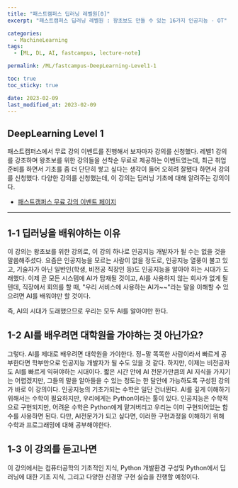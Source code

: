 ```yaml
---
title: "패스트캠퍼스 딥러닝 레벨원[0]"
excerpt: "패스트캠퍼스 딥러닝 레벨원 : 왕초보도 만들 수 있는 16가지 인공지능 - OT"

categories:
  - MachineLearning
tags:
  - [ML, DL, AI, fastcampus, lecture-note]

permalink: /ML/fastcampus-DeepLearning-Level1-1

toc: true
toc_sticky: true

date: 2023-02-09
last_modified_at: 2023-02-09
---
```


## DeepLearning Level 1
패스트캠퍼스에서 무료 강의 이벤트를 진행해서 보자마자 강의를 신청했다.
레벨1 강의를 강조하며 왕초보를 위한 강의들을 선착순 무료로 제공하는 이벤트였는데, 최근 취업 준비를 하면서 기초를 좀 더 단단히 쌓고 싶다는 생각이 들어 오히려 잘됐다 하면서 강의를 신청했다.
다양한 강의를 신청했는데, 이 강의는 딥러닝 기초에 대해 알려주는 강의이다.
- [패스트캠퍼스 무료 강의 이벤트 페이지](https://fastcampus.co.kr/event_online_levelone)
---

## 1-1 딥러닝을 배워야하는 이유
이 강의는 왕초보를 위한 강의로, 이 강의 하나로 인공지능 개발자가 될 수는 없을 것을 말씀해주셨다.
요즘은 인공지능을 모르는 사람이 없을 정도로, 인공지능 열풍이 불고 있고, 기술자가 아닌 일반인(학생, 비전공 직장인 등)도 인공지능을 알아야 하는 시대가 도래했다.
이제 곧 모든 시스템에 AI가 탑재될 것이고, AI를 사용하지 않는 회사가 없게 될텐데, 직장에서 회의를 할 때, "우리 서비스에 사용하는 AI가~~"라는 말을 이해할 수 있으려면 AI를 배워야만 할 것이다.

즉, AI의 시대가 도래했으므로 우리는 모두 AI를 알아야만 한다.

## 1-2 AI를 배우려면 대학원을 가야하는 것 아닌가요?
그렇다. AI를 제대로 배우려면 대학원을 가야한다. 정~말 똑똑한 사람이라서 빠르게 공부한다면 학부만으로 인공지능 개발자가 될 수도 있을 것 같다. 
하지만, 이제는 비전공자도 AI를 빠르게 익혀야하는 시대이다. 
짧은 시간 안에 AI 전문가만큼의 AI 지식을 가지기는 어렵겠지만, 그들의 말을 알아들을 수 있는 정도는 한 달안에 가능하도록 구성된 강의가 바로 이 강의이다. 
인공지능의 기초가되는 수학은 일단 건너뛴다.
AI를 깊게 이해하기 위해서는 수학이 필요하지만, 우리에게는 Python이라는 툴이 있다. 인공지능은 수학적으로 구현되지만, 어려운 수학은 Python에게 맡겨버리고 우리는 이미 구현되어있는 함수를 사용하면 된다.
다만, AI전문가가 되고 싶다면, 이러한 구현과정을 이해하기 위해 수학과 프로그래밍에 대해 공부해야한다.

## 1-3 이 강의를 듣고나면
이 강의에서는 컴퓨터공학의 기초적인 지식, Python 개발환경 구성및 Python에서 딥러닝에 대한 기초 지식, 그리고 다양한 신경망 구현 실습을 진행할 예정이다.